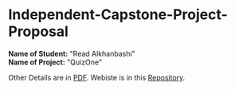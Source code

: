 # Independent-Capstone-Project-Proposal


**Name of Student:** "Read Alkhanbashi"
<br>
**Name of Project:** "QuizOne"


Other Details are in [PDF](https://github.com/rodeomar/Independent-Capstone-Project-Proposal/blob/main/Project%20Idea.pdf).
Webiste is in this [Repository](https://github.com/rodeomar/QuizOne). 
